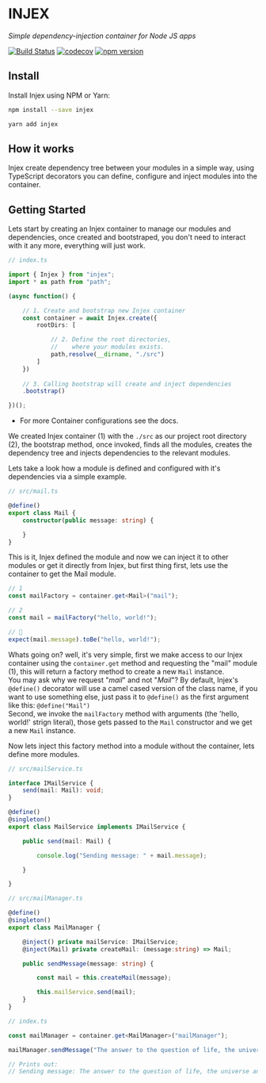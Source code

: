 # INJEX
_Simple dependency-injection container for Node JS apps_

[![Build Status](https://travis-ci.org/uditalias/injex.svg?branch=master)](https://travis-ci.org/uditalias/injex)
[![codecov](https://codecov.io/gh/uditalias/injex/branch/master/graph/badge.svg)](https://codecov.io/gh/uditalias/injex)
[![npm version](https://badge.fury.io/js/uditalias%2Finjex.svg)](https://badge.fury.io/js/uditalias%2Finjex)

## Install

Install Injex using NPM or Yarn:

```bash
npm install --save injex
```

```bash
yarn add injex
```

## How it works

Injex create dependency tree between your modules in a  simple way, using TypeScript decorators you can define, configure and inject modules into the container.

## Getting Started

Lets start by creating an Injex container to manage our modules and dependencies, once created and bootstraped, you don't need to interact with it any more, everything will just work.

```typescript
// index.ts

import { Injex } from "injex";
import * as path from "path";

(async function() {

	// 1. Create and bootstrap new Injex container
	const container = await Injex.create({
		rootDirs: [

			// 2. Define the root directories,
			//    where your modules exists.
			path,resolve(__dirname, "./src")
		]
	})
	
	// 3. Calling bootstrap will create and inject dependencies
	.bootstrap()

})();
```

* For more Container configurations see the docs.

We created Injex container (1) with the `./src` as our project root directory (2), the bootstrap method, once invoked, finds all the modules, creates the dependency tree and injects dependencies to the relevant modules.
  
Lets take a look how a module is defined and configured with it's dependencies via a simple example.

```typescript
// src/mail.ts

@define()
export class Mail {
	constructor(public message: string) {

	}
}
```

This is it, Injex defined the module and now we can inject it to other modules or get it directly from Injex, but first thing first, lets use the container to get the Mail module.

```typescript
// 1
const mailFactory = container.get<Mail>("mail");

// 2
const mail = mailFactory("hello, world!");

// 🎉
expect(mail.message).toBe("hello, world!");
```

Whats going on? well, it's very simple, first we make access to our Injex container using the `container.get` method and requesting the "mail" module (1), this will return a factory method to create a new `Mail` instance.  
You may ask why we request "*_mail_*" and not "*_Mail_*"? By default, Injex's `@define()` decorator will use a camel cased version of the class name, if you want to use something else, just pass it to `@define()` as the first argument like this: `@define("Mail")`  
Second, we invoke the `mailFactory` method with arguments (the 'hello, world!' strign literal), those gets passed to the `Mail` constructor and we get a new `Mail` instance.  

Now lets inject this factory method into a module without the container, lets define more modules.

```typescript
// src/mailService.ts

interface IMailService {
	send(mail: Mail): void;
}

@define()
@singleton()
export class MailService implements IMailService {

	public send(mail: Mail) {

		console.log("Sending message: " + mail.message);

	}

}
```

```typescript
// src/mailManager.ts

@define()
@singleton()
export class MailManager {

	@inject() private mailService: IMailService;
	@inject(Mail) private createMail: (message:string) => Mail;

	public sendMessage(message: string) {

		const mail = this.createMail(message);

		this.mailService.send(mail);
	}
}
```

```typescript
// index.ts

const mailManager = container.get<MailManager>("mailManager");

mailManager.sendMessage("The answer to the question of life, the universe and everything!");

// Prints out:
// Sending message: The answer to the question of life, the universe and everything!

```